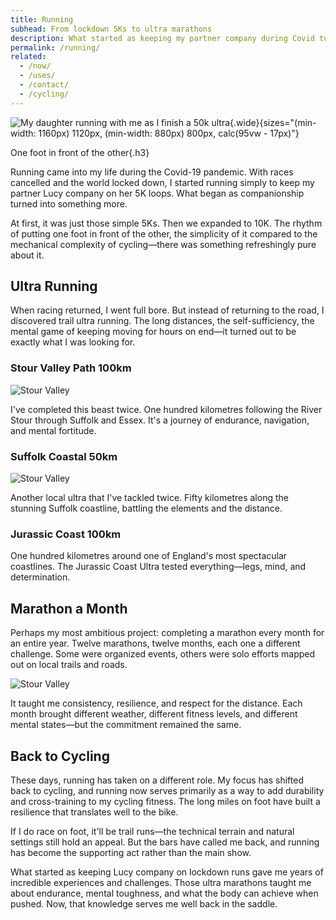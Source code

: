 ```yaml
---
title: Running
subhead: From lockdown 5Ks to ultra marathons
description: What started as keeping my partner company during Covid turned into trail ultras, 100km races, and a marathon a month for a year.
permalink: /running/
related:
  - /now/
  - /uses/
  - /contact/
  - /cycling/
---
```


![My daughter running with me as I finish a 50k ultra](/images/pages/IMG_0900.jpeg){.wide}{sizes="(min-width: 1160px) 1120px, (min-width: 880px) 800px, calc(95vw - 17px)"}

One foot in front of the other{.h3}

Running came into my life during the Covid-19 pandemic. With races cancelled and the world locked down, I started running simply to keep my partner Lucy company on her 5K loops. What began as companionship turned into something more.

At first, it was just those simple 5Ks. Then we expanded to 10K. The rhythm of putting one foot in front of the other, the simplicity of it compared to the mechanical complexity of cycling—there was something refreshingly pure about it.

## Ultra Running
When racing returned, I went full bore. But instead of returning to the road, I discovered trail ultra running. The long distances, the self-sufficiency, the mental game of keeping moving for hours on end—it turned out to be exactly what I was looking for.

### Stour Valley Path 100km

![Stour Valley](/images/pages/stour-valley.jpg)

I've completed this beast twice. One hundred kilometres following the River Stour through Suffolk and Essex. It's a journey of endurance, navigation, and mental fortitude.

### Suffolk Coastal 50km

![Stour Valley](/images/pages/suffolk-coastal-2.jpg)

Another local ultra that I've tackled twice. Fifty kilometres along the stunning Suffolk coastline, battling the elements and the distance.

### Jurassic Coast 100km

One hundred kilometres around one of England's most spectacular coastlines. The Jurassic Coast Ultra tested everything—legs, mind, and determination.

## Marathon a Month

Perhaps my most ambitious project: completing a marathon every month for an entire year. Twelve marathons, twelve months, each one a different challenge. Some were organized events, others were solo efforts mapped out on local trails and roads.

![Stour Valley](/images/pages/suffolk-coastal-1.jpg)

It taught me consistency, resilience, and respect for the distance. Each month brought different weather, different fitness levels, and different mental states—but the commitment remained the same.

## Back to Cycling

These days, running has taken on a different role. My focus has shifted back to cycling, and running now serves primarily as a way to add durability and cross-training to my cycling fitness. The long miles on foot have built a resilience that translates well to the bike.

If I do race on foot, it'll be trail runs—the technical terrain and natural settings still hold an appeal. But the bars have called me back, and running has become the supporting act rather than the main show.

What started as keeping Lucy company on lockdown runs gave me years of incredible experiences and challenges. Those ultra marathons taught me about endurance, mental toughness, and what the body can achieve when pushed. Now, that knowledge serves me well back in the saddle.